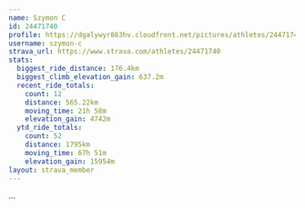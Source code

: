 ```yaml
---
name: Szymon C
id: 24471740
profile: https://dgalywyr863hv.cloudfront.net/pictures/athletes/24471740/7213253/2/large.jpg
username: szymon-c
strava_url: https://www.strava.com/athletes/24471740
stats:
  biggest_ride_distance: 176.4km
  biggest_climb_elevation_gain: 637.2m
  recent_ride_totals:
    count: 12
    distance: 565.22km
    moving_time: 21h 58m
    elevation_gain: 4742m
  ytd_ride_totals:
    count: 52
    distance: 1795km
    moving_time: 67h 51m
    elevation_gain: 15954m
layout: strava_member
--- 
```

...
